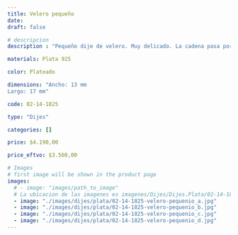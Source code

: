 ```yaml
---
title: Velero pequeño
date: 
draft: false

# descripcion
description : "Pequeño dije de velero. Muy delicado. La cadena pasa por detrás del dije."

materials: Plata 925

color: Plateado

dimensions: "Ancho: 13 mm 
Largo: 17 mm"

code: 02-14-1825

type: "Dijes"

categories: []

price: $4.190,00

price_eftvo: $3.560,00

# Images
# first image will be shown in the product page
images:
  # - image: "images/path_to_image"
  # La ubicacion de las imagenes es imagenes/Dijes/Dijes.Plata/02-14-1825-velero-pequenio
  - image: "./images/dijes/plata/02-14-1825-velero-pequenio_a.jpg"
  - image: "./images/dijes/plata/02-14-1825-velero-pequenio_b.jpg"
  - image: "./images/dijes/plata/02-14-1825-velero-pequenio_c.jpg"
  - image: "./images/dijes/plata/02-14-1825-velero-pequenio_d.jpg"
---
```

